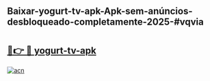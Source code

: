 ## Baixar-yogurt-tv-apk-Apk-sem-anúncios-desbloqueado-completamente-2025-#vqvia

# <h2><a href="https://ainizakaria.my?title=yogurt-tv-apk&ref=22M">🔗👉 🔴 yogurt-tv-apk</a></h2>

[![acn](https://github.com/user-attachments/assets/0f9c940e-d8b0-45ae-aac7-cd30a18b3e1c)](https://ainizakaria.my?title=yogurt-tv-apk&ref=22M)


